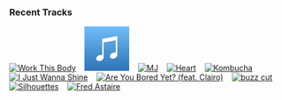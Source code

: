 ### Recent Tracks
[<img src='https://lastfm.freetls.fastly.net/i/u/300x300/b7481835f296f9cf0a34777e9b9a3f5c.png' width='16%' height='16%' alt='Work This Body'>](https://www.last.fm/music/walk%2bthe%2bmoon/_/work%2bthis%2bbody)&nbsp;&nbsp;&nbsp;&nbsp;[<img src='https://github.com/atfinke/atfinke/blob/master/placeholder.jpeg?raw=true' width='16%' height='16%' alt='Never Seen the Rain'>](https://www.last.fm/music/tones%2band%2bi/_/never%2bseen%2bthe%2brain)&nbsp;&nbsp;&nbsp;&nbsp;[<img src='https://lastfm.freetls.fastly.net/i/u/300x300/fb5314e8324628e1938e4df415aaae0b.png' width='16%' height='16%' alt='MJ'>](https://www.last.fm/music/now%252c%2bnow/_/mj)&nbsp;&nbsp;&nbsp;&nbsp;[<img src='https://lastfm.freetls.fastly.net/i/u/300x300/974a150953fa414329e5f55e6a030c8c.png' width='16%' height='16%' alt='Heart'>](https://www.last.fm/music/flor/_/heart)&nbsp;&nbsp;&nbsp;&nbsp;[<img src='https://lastfm.freetls.fastly.net/i/u/300x300/e2db465d4c35db3f8555f91258ad819e.png' width='16%' height='16%' alt='Kombucha'>](https://www.last.fm/music/winnetka%2bbowling%2bleague/_/kombucha)&nbsp;&nbsp;&nbsp;&nbsp;<br>[<img src='https://lastfm.freetls.fastly.net/i/u/300x300/bd2a43c953c5cedda1e2dca2af403d82.png' width='16%' height='16%' alt='I Just Wanna Shine'>](https://www.last.fm/music/fitz%2band%2bthe%2btantrums/_/i%2bjust%2bwanna%2bshine)&nbsp;&nbsp;&nbsp;&nbsp;[<img src='https://lastfm.freetls.fastly.net/i/u/300x300/5da585a71460c0448c4e8ea5071bf9ec.png' width='16%' height='16%' alt='Are You Bored Yet? (feat. Clairo)'>](https://www.last.fm/music/wallows/_/are%2byou%2bbored%2byet%253f%2b%2528feat.%2bclairo%2529)&nbsp;&nbsp;&nbsp;&nbsp;[<img src='https://lastfm.freetls.fastly.net/i/u/300x300/7df4fd32a06f0af9bc72e93d2ac528a7.png' width='16%' height='16%' alt='buzz cut'>](https://www.last.fm/music/lovelytheband/_/buzz%2bcut)&nbsp;&nbsp;&nbsp;&nbsp;[<img src='https://lastfm.freetls.fastly.net/i/u/300x300/7e31f937983c21353e7871432499e54a.png' width='16%' height='16%' alt='Silhouettes'>](https://www.last.fm/music/colony%2bhouse/_/silhouettes)&nbsp;&nbsp;&nbsp;&nbsp;[<img src='https://lastfm.freetls.fastly.net/i/u/300x300/2c537d11c2c64ba6efa0ccd9d94b4c69.png' width='16%' height='16%' alt='Fred Astaire'>](https://www.last.fm/music/jukebox%2bthe%2bghost/_/fred%2bastaire)&nbsp;&nbsp;&nbsp;&nbsp;<br>